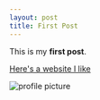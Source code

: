 ```yaml
---
layout: post
title: First Post
---
```


This is my **first post**.

[Here's a website I like](http://seriouseats.com)

![profile picture](https://github.com/deanna-stover/deanna-stover/blob/master/images/Profile.jpg) 
